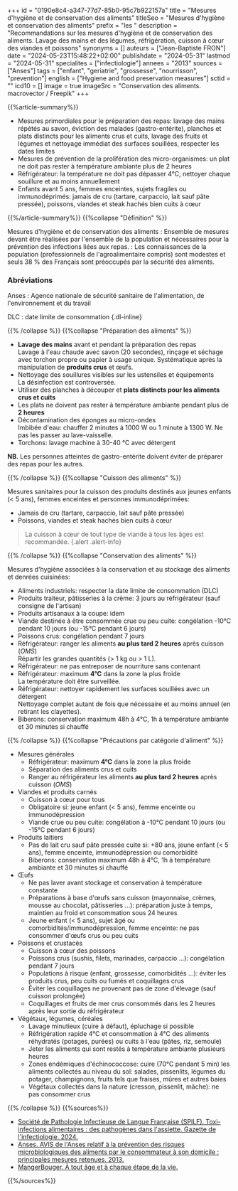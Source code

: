 +++
id = "0190e8c4-a347-77d7-85b0-95c7b922157a"
title = "Mesures d'hygiène et de conservation des aliments"
titleSeo = "Mesures d'hygiène et conservation des aliments"
prefix = "les "
description = "Recommandations sur les mesures d'hygiène et de conservation des aliments. Lavage des mains et des légumes, réfrigération, cuisson à cœur des viandes et poissons"
synonyms = []
auteurs = ["Jean-Baptiste FRON"]
date = "2024-05-23T15:48:22+02:00"
publishdate = "2024-05-31"
lastmod = "2024-05-31"
specialites = ["infectiologie"]
annees = "2013"
sources = ["Anses"]
tags = ["enfant", "geriatrie", "grossesse", "nourrisson", "prevention"]
english = ["Hygiene and food preservation measures"]
sctid = ""
icd10 = []
image = true
imageSrc = "Conservation des aliments. macrovector / Freepik"
+++

{{%article-summary%}}

- Mesures primordiales pour le préparation des repas: lavage des mains répétés au savon, éviction des malades (gastro-entérite), planches et plats distincts pour les aliments crus et cuits, lavage des fruits et légumes et nettoyage immédiat des surfaces souillées, respecter les dates limites
- Mesures de prévention de la prolifération des micro-organismes: un plat ne doit pas rester à température ambiante plus de 2 heures
- Réfrigérateur: la température ne doit pas dépasser 4°C, nettoyer chaque souillure et au moins annuellement
- Enfants avant 5 ans, femmes enceintes, sujets fragiles ou immunodéprimés: jamais de cru (tartare, carpaccio, lait sauf pâte pressée), poissons, viandes et steak hachés bien cuits à cœur

{{%/article-summary%}}
{{%collapse "Définition" %}}

Mesures d'hygiène et de conservation des aliments
: Ensemble de mesures devant être réalisées par l'ensemble de la population et nécessaires pour la prévention des infections liées aux repas.
: Les connaissances de la population (professionnels de l'agroalimentaire compris) sont modestes et seuls 38 % des Français sont préoccupés par la sécurité des aliments.

### Abréviations

Anses
: Agence nationale de sécurité sanitaire de l'alimentation, de l'environnement et du travail

DLC
: date limite de consommation
{.dl-inline}

{{% /collapse %}}
{{%collapse "Préparation des aliments" %}}

- **Lavage des mains** avant et pendant la préparation des repas  
  Lavage à l'eau chaude avec savon (20 secondes), rinçage et séchage avec torchon propre ou papier à usage unique. Systématique après la manipulation de **produits crus** et œufs.
- Nettoyage des souillures visibles sur les ustensiles et équipements  
  La désinfection est controversée.
- Utiliser des planches à découper et **plats distincts pour les aliments crus et cuits**
- Les plats ne doivent pas rester à température ambiante pendant plus de **2 heures**
- Décontamination des éponges au micro-ondes  
  Imbibée d'eau: chauffer 2 minutes à 1000 W ou 1 minute à 1300 W. Ne pas les passer au lave-vaisselle.
- Torchons: lavage machine à 30-40 °C avec détergent

**NB.** Les personnes atteintes de gastro-entérite doivent éviter de préparer des repas pour les autres.

{{% /collapse %}}
{{%collapse "Cuisson des aliments" %}}

Mesures sanitaires pour la cuisson des produits destinés aux jeunes enfants (< 5 ans), femmes enceintes et personnes immunodéprimées:

- Jamais de cru (tartare, carpaccio, lait sauf pâte pressée)
- Poissons, viandes et steak hachés bien cuits à cœur

> La cuisson à cœur de tout type de viande à tous les âges est recommandée.
{.alert .alert-info}

{{% /collapse %}}
{{%collapse "Conservation des aliments" %}}

Mesures d'hygiène associées à la conservation et au stockage des aliments et denrées cuisinées:

- Aliments industriels: respecter la date limite de consommation (DLC)
- Produits traiteur, pâtisseries à la crème: 3 jours au réfrigérateur (sauf consigne de l'artisan)
- Produits artisanaux à la coupe: idem
- Viande destinée à être consommée crue ou peu cuite: congélation -10°C pendant 10 jours (ou -15°C pendant 6 jours)
- Poissons crus: congélation pendant 7 jours
- Réfrigérateur: ranger les aliments **au plus tard 2 heures** après cuisson (*OMS*)  
  Répartir les grandes quantités (> 1 kg ou > 1 L).
- Réfrigérateur: ne pas entreposer de nourriture sans contenant
- Réfrigérateur: maximum **4°C** dans la zone la plus froide  
  La température doit être surveillée.
- Réfrigérateur: nettoyer rapidement les surfaces souillées avec un détergent  
  Nettoyage complet autant de fois que nécessaire et au moins annuel (en retirant les clayettes).
- Biberons: conservation maximum 48h à 4°C, 1h à température ambiante et 30 minutes si chauffé

{{% /collapse %}}
{{%collapse "Précautions par catégorie d'aliment" %}}

- Mesures générales
  - Réfrigérateur: maximum **4°C** dans la zone la plus froide
  - Séparation des aliments crus et cuits
  - Ranger au réfrigérateur les aliments **au plus tard 2 heures** après cuisson (*OMS*)
- Viandes et produits carnés
  - Cuisson à cœur pour tous
  - Obligatoire si: jeune enfant (< 5 ans), femme enceinte ou immunodépression
  - Viande crue ou peu cuite: congélation à -10°C pendant 10 jours (ou -15°C pendant 6 jours)
- Produits laitiers
  - Pas de lait cru sauf pâte pressée cuite si: +80 ans, jeune enfant (< 5 ans), femme enceinte, immunodépression ou comorbidité
  - Biberons: conservation maximum 48h à 4°C, 1h à température ambiante et 30 minutes si chauffé
- Œufs
  - Ne pas laver avant stockage et conservation à température constante
  - Préparations à base d'œufs sans cuisson (mayonnaise, crèmes, mousse au chocolat, pâtisseries ...): préparation juste à temps, maintien au froid et consommation sous 24 heures
  - Jeune enfant (< 5 ans), sujet âgé ou comorbidités/immunodépression, femme enceinte: ne pas consommer d'œufs crus ou peu cuits
- Poissons et crustacés
  - Cuisson à cœur des poissons
  - Poissons crus (sushis, filets, marinades, carpaccio ...): congélation pendant 7 jours
  - Populations à risque (enfant, grossesse, comorbidités ...): éviter les produits crus, peu cuits ou fumés et coquillages crus
  - Éviter les coquillages ne provenant pas de zone d'élevage (sauf cuisson prolongée)
  - Coquillages et fruits de mer crus consommés dans les 2 heures après leur sortie du réfrigérateur
- Végétaux, légumes, céréales
  - Lavage minutieux (cuire à défaut), épluchage si possible
  - Réfrigération rapide 4°C et consommation à 4°C des aliments réhydratés (potages, purées) ou cuits à l'eau (pâtes, riz, semoule)
  - Jeter les aliments qui sont restés à température ambiante plusieurs heures
  - Zones endémiques d'échinococcose: cuire (70°C pendant 5 min) les aliments collectés au niveau du sol: salades, pissenlits, légumes du potager, champignons, fruits tels que fraises, mûres et autres baies
  - Végétaux collectés dans la nature (cresson, pissenlit, mâche): ne pas consommer crus

{{% /collapse %}}
{{%sources%}}

- [Société de Pathologie Infectieuse de Langue Française (SPILF). Toxi-infections alimentaires : des pathogènes dans l'assiette. Gazette de l'infectiologie. 2024.](https://www.infectiologie.com/fr/actualites/gazette-de-l-infectiologie-toxi-infections-alimentaires-des-pathogenes-dans-l-assiette_-n.html)
- [Anses. AVIS de l'Anses relatif à la prévention des risques microbiologiques des aliments par le consommateur à son domicile : principales mesures retenues. 2013.](https://www.anses.fr/fr/content/avis-de-l%E2%80%99anses-relatif-%C3%A0-la-pr%C3%A9vention-des-risques-microbiologiques-des-aliments-par-le)
- [MangerBouger. À tout âge et à chaque étape de la vie.](https://www.mangerbouger.fr/bouger-plus/a-tout-age-et-a-chaque-etape-de-la-vie)

{{%/sources%}}
